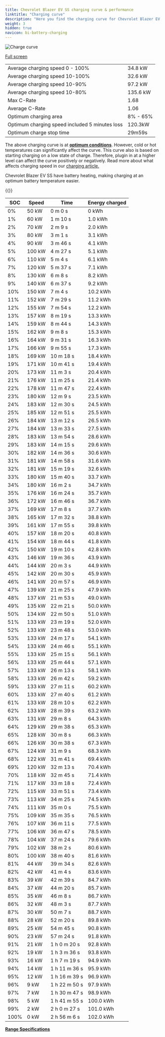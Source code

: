 ```yaml
---
title: Chevrolet Blazer EV SS charging curve & performance
linktitle: "Charging curve"
description: "Here you find the charging curve for Chevrolet Blazer EV SS."
weight: 3
hidden: true
navicon: bi-battery-charging
---
```

<!-- markdownlint-disable MD033 -->
<img src="/images/models/chevrolet/blazer_ev/blazer_ev_ss/chargingcurve.svg" alt="Charge curve" class="img-fluid">

[Full screen](/images/models/chevrolet/blazer_ev/blazer_ev_ss/chargingcurve.svg)


<table class="table table-striped border">
<tbody>
<tr>
<td>Average charging speed 0 - 100%</td><td>34.8 kW</td>
</tr>
<tr>
<td>Average charging speed 10-100%</td><td>32.6 kW</td>
</tr>
<tr>
<td>Average charging speed 10-90%</td><td>97.2 kW</td>
</tr>
<tr>
<td>Average charging speed 10-80%</td><td>135.6 kW</td>
</tr>
<tr>
<td>Max C-Rate</td><td>1.68</td>
</tr>
<tr>
<td>Average C-Rate</td><td>1.06</td>
</tr>
<tr>
<td>Optimum charging area</td><td>8% - 65%</td>
</tr>
<tr>
<td>Optimum charging speed included 5 minutes loss</td><td>120.3kW</td>
</tr>
<tr>
<td>Optimum charge stop time</td><td>29m59s</td>
</tr>
</tbody>
</table>


The above charging curve is at **[optimum conditions](../../../../../technology/battery/charging/#temperature)**. However, cold or hot temperatures can significantly affect the curve. This curve also is based on starting charging on a low state of charge. Therefore, plugin in at a higher level can affect the curve positively or negatively. Read more about what affects charging speed in our [charging article.](../../../../../technology/battery/charging/)


Chevrolet Blazer EV SS have battery heating, making charging at an optimum battery temperature easier.


{{<evkxdisplayaddarticle />}}
<table class="table table-striped border">
<thead>
<tr><th>SOC</th><th>Speed</th><th>Time</th><th>Energy charged</th></tr>
</thead>
<tbody>
<tr>
<td>0%</td><td>50 kW</td><td> 0 m 0 s </td><td>0 kWh </td>
</tr>
<tr>
<td>1%</td><td>60 kW</td><td> 1 m 10 s </td><td>1.0 kWh </td>
</tr>
<tr>
<td>2%</td><td>70 kW</td><td> 2 m 9 s </td><td>2.0 kWh </td>
</tr>
<tr>
<td>3%</td><td>80 kW</td><td> 3 m 1 s </td><td>3.1 kWh </td>
</tr>
<tr>
<td>4%</td><td>90 kW</td><td> 3 m 46 s </td><td>4.1 kWh </td>
</tr>
<tr>
<td>5%</td><td>100 kW</td><td> 4 m 27 s </td><td>5.1 kWh </td>
</tr>
<tr>
<td>6%</td><td>110 kW</td><td> 5 m 4 s </td><td>6.1 kWh </td>
</tr>
<tr>
<td>7%</td><td>120 kW</td><td> 5 m 37 s </td><td>7.1 kWh </td>
</tr>
<tr>
<td>8%</td><td>130 kW</td><td> 6 m 8 s </td><td>8.2 kWh </td>
</tr>
<tr>
<td>9%</td><td>140 kW</td><td> 6 m 37 s </td><td>9.2 kWh </td>
</tr>
<tr>
<td>10%</td><td>150 kW</td><td> 7 m 4 s </td><td>10.2 kWh </td>
</tr>
<tr>
<td>11%</td><td>152 kW</td><td> 7 m 29 s </td><td>11.2 kWh </td>
</tr>
<tr>
<td>12%</td><td>155 kW</td><td> 7 m 54 s </td><td>12.2 kWh </td>
</tr>
<tr>
<td>13%</td><td>157 kW</td><td> 8 m 19 s </td><td>13.3 kWh </td>
</tr>
<tr>
<td>14%</td><td>159 kW</td><td> 8 m 44 s </td><td>14.3 kWh </td>
</tr>
<tr>
<td>15%</td><td>162 kW</td><td> 9 m 8 s </td><td>15.3 kWh </td>
</tr>
<tr>
<td>16%</td><td>164 kW</td><td> 9 m 31 s </td><td>16.3 kWh </td>
</tr>
<tr>
<td>17%</td><td>166 kW</td><td> 9 m 55 s </td><td>17.3 kWh </td>
</tr>
<tr>
<td>18%</td><td>169 kW</td><td> 10 m 18 s </td><td>18.4 kWh </td>
</tr>
<tr>
<td>19%</td><td>171 kW</td><td> 10 m 41 s </td><td>19.4 kWh </td>
</tr>
<tr>
<td>20%</td><td>173 kW</td><td> 11 m 3 s </td><td>20.4 kWh </td>
</tr>
<tr>
<td>21%</td><td>176 kW</td><td> 11 m 25 s </td><td>21.4 kWh </td>
</tr>
<tr>
<td>22%</td><td>178 kW</td><td> 11 m 47 s </td><td>22.4 kWh </td>
</tr>
<tr>
<td>23%</td><td>180 kW</td><td> 12 m 9 s </td><td>23.5 kWh </td>
</tr>
<tr>
<td>24%</td><td>183 kW</td><td> 12 m 30 s </td><td>24.5 kWh </td>
</tr>
<tr>
<td>25%</td><td>185 kW</td><td> 12 m 51 s </td><td>25.5 kWh </td>
</tr>
<tr>
<td>26%</td><td>184 kW</td><td> 13 m 12 s </td><td>26.5 kWh </td>
</tr>
<tr>
<td>27%</td><td>184 kW</td><td> 13 m 33 s </td><td>27.5 kWh </td>
</tr>
<tr>
<td>28%</td><td>183 kW</td><td> 13 m 54 s </td><td>28.6 kWh </td>
</tr>
<tr>
<td>29%</td><td>183 kW</td><td> 14 m 15 s </td><td>29.6 kWh </td>
</tr>
<tr>
<td>30%</td><td>182 kW</td><td> 14 m 36 s </td><td>30.6 kWh </td>
</tr>
<tr>
<td>31%</td><td>181 kW</td><td> 14 m 58 s </td><td>31.6 kWh </td>
</tr>
<tr>
<td>32%</td><td>181 kW</td><td> 15 m 19 s </td><td>32.6 kWh </td>
</tr>
<tr>
<td>33%</td><td>180 kW</td><td> 15 m 40 s </td><td>33.7 kWh </td>
</tr>
<tr>
<td>34%</td><td>180 kW</td><td> 16 m 2 s </td><td>34.7 kWh </td>
</tr>
<tr>
<td>35%</td><td>176 kW</td><td> 16 m 24 s </td><td>35.7 kWh </td>
</tr>
<tr>
<td>36%</td><td>172 kW</td><td> 16 m 46 s </td><td>36.7 kWh </td>
</tr>
<tr>
<td>37%</td><td>169 kW</td><td> 17 m 8 s </td><td>37.7 kWh </td>
</tr>
<tr>
<td>38%</td><td>165 kW</td><td> 17 m 32 s </td><td>38.8 kWh </td>
</tr>
<tr>
<td>39%</td><td>161 kW</td><td> 17 m 55 s </td><td>39.8 kWh </td>
</tr>
<tr>
<td>40%</td><td>157 kW</td><td> 18 m 20 s </td><td>40.8 kWh </td>
</tr>
<tr>
<td>41%</td><td>154 kW</td><td> 18 m 44 s </td><td>41.8 kWh </td>
</tr>
<tr>
<td>42%</td><td>150 kW</td><td> 19 m 10 s </td><td>42.8 kWh </td>
</tr>
<tr>
<td>43%</td><td>146 kW</td><td> 19 m 36 s </td><td>43.9 kWh </td>
</tr>
<tr>
<td>44%</td><td>144 kW</td><td> 20 m 3 s </td><td>44.9 kWh </td>
</tr>
<tr>
<td>45%</td><td>142 kW</td><td> 20 m 30 s </td><td>45.9 kWh </td>
</tr>
<tr>
<td>46%</td><td>141 kW</td><td> 20 m 57 s </td><td>46.9 kWh </td>
</tr>
<tr>
<td>47%</td><td>139 kW</td><td> 21 m 25 s </td><td>47.9 kWh </td>
</tr>
<tr>
<td>48%</td><td>137 kW</td><td> 21 m 53 s </td><td>49.0 kWh </td>
</tr>
<tr>
<td>49%</td><td>135 kW</td><td> 22 m 21 s </td><td>50.0 kWh </td>
</tr>
<tr>
<td>50%</td><td>134 kW</td><td> 22 m 50 s </td><td>51.0 kWh </td>
</tr>
<tr>
<td>51%</td><td>133 kW</td><td> 23 m 19 s </td><td>52.0 kWh </td>
</tr>
<tr>
<td>52%</td><td>133 kW</td><td> 23 m 48 s </td><td>53.0 kWh </td>
</tr>
<tr>
<td>53%</td><td>133 kW</td><td> 24 m 17 s </td><td>54.1 kWh </td>
</tr>
<tr>
<td>54%</td><td>133 kW</td><td> 24 m 46 s </td><td>55.1 kWh </td>
</tr>
<tr>
<td>55%</td><td>133 kW</td><td> 25 m 15 s </td><td>56.1 kWh </td>
</tr>
<tr>
<td>56%</td><td>133 kW</td><td> 25 m 44 s </td><td>57.1 kWh </td>
</tr>
<tr>
<td>57%</td><td>133 kW</td><td> 26 m 13 s </td><td>58.1 kWh </td>
</tr>
<tr>
<td>58%</td><td>133 kW</td><td> 26 m 42 s </td><td>59.2 kWh </td>
</tr>
<tr>
<td>59%</td><td>133 kW</td><td> 27 m 11 s </td><td>60.2 kWh </td>
</tr>
<tr>
<td>60%</td><td>133 kW</td><td> 27 m 40 s </td><td>61.2 kWh </td>
</tr>
<tr>
<td>61%</td><td>133 kW</td><td> 28 m 10 s </td><td>62.2 kWh </td>
</tr>
<tr>
<td>62%</td><td>133 kW</td><td> 28 m 39 s </td><td>63.2 kWh </td>
</tr>
<tr>
<td>63%</td><td>131 kW</td><td> 29 m 8 s </td><td>64.3 kWh </td>
</tr>
<tr>
<td>64%</td><td>129 kW</td><td> 29 m 38 s </td><td>65.3 kWh </td>
</tr>
<tr>
<td>65%</td><td>128 kW</td><td> 30 m 8 s </td><td>66.3 kWh </td>
</tr>
<tr>
<td>66%</td><td>126 kW</td><td> 30 m 38 s </td><td>67.3 kWh </td>
</tr>
<tr>
<td>67%</td><td>124 kW</td><td> 31 m 9 s </td><td>68.3 kWh </td>
</tr>
<tr>
<td>68%</td><td>122 kW</td><td> 31 m 41 s </td><td>69.4 kWh </td>
</tr>
<tr>
<td>69%</td><td>120 kW</td><td> 32 m 13 s </td><td>70.4 kWh </td>
</tr>
<tr>
<td>70%</td><td>118 kW</td><td> 32 m 45 s </td><td>71.4 kWh </td>
</tr>
<tr>
<td>71%</td><td>117 kW</td><td> 33 m 18 s </td><td>72.4 kWh </td>
</tr>
<tr>
<td>72%</td><td>115 kW</td><td> 33 m 51 s </td><td>73.4 kWh </td>
</tr>
<tr>
<td>73%</td><td>113 kW</td><td> 34 m 25 s </td><td>74.5 kWh </td>
</tr>
<tr>
<td>74%</td><td>111 kW</td><td> 35 m 0 s </td><td>75.5 kWh </td>
</tr>
<tr>
<td>75%</td><td>109 kW</td><td> 35 m 35 s </td><td>76.5 kWh </td>
</tr>
<tr>
<td>76%</td><td>107 kW</td><td> 36 m 11 s </td><td>77.5 kWh </td>
</tr>
<tr>
<td>77%</td><td>106 kW</td><td> 36 m 47 s </td><td>78.5 kWh </td>
</tr>
<tr>
<td>78%</td><td>104 kW</td><td> 37 m 24 s </td><td>79.6 kWh </td>
</tr>
<tr>
<td>79%</td><td>102 kW</td><td> 38 m 2 s </td><td>80.6 kWh </td>
</tr>
<tr>
<td>80%</td><td>100 kW</td><td> 38 m 40 s </td><td>81.6 kWh </td>
</tr>
<tr>
<td>81%</td><td>44 kW</td><td> 39 m 34 s </td><td>82.6 kWh </td>
</tr>
<tr>
<td>82%</td><td>42 kW</td><td> 41 m 4 s </td><td>83.6 kWh </td>
</tr>
<tr>
<td>83%</td><td>39 kW</td><td> 42 m 39 s </td><td>84.7 kWh </td>
</tr>
<tr>
<td>84%</td><td>37 kW</td><td> 44 m 20 s </td><td>85.7 kWh </td>
</tr>
<tr>
<td>85%</td><td>35 kW</td><td> 46 m 8 s </td><td>86.7 kWh </td>
</tr>
<tr>
<td>86%</td><td>32 kW</td><td> 48 m 3 s </td><td>87.7 kWh </td>
</tr>
<tr>
<td>87%</td><td>30 kW</td><td> 50 m 7 s </td><td>88.7 kWh </td>
</tr>
<tr>
<td>88%</td><td>28 kW</td><td> 52 m 20 s </td><td>89.8 kWh </td>
</tr>
<tr>
<td>89%</td><td>25 kW</td><td> 54 m 45 s </td><td>90.8 kWh </td>
</tr>
<tr>
<td>90%</td><td>23 kW</td><td> 57 m 24 s </td><td>91.8 kWh </td>
</tr>
<tr>
<td>91%</td><td>21 kW</td><td>1 h 0 m 20 s </td><td>92.8 kWh </td>
</tr>
<tr>
<td>92%</td><td>19 kW</td><td>1 h 3 m 36 s </td><td>93.8 kWh </td>
</tr>
<tr>
<td>93%</td><td>16 kW</td><td>1 h 7 m 19 s </td><td>94.9 kWh </td>
</tr>
<tr>
<td>94%</td><td>14 kW</td><td>1 h 11 m 36 s </td><td>95.9 kWh </td>
</tr>
<tr>
<td>95%</td><td>12 kW</td><td>1 h 16 m 39 s </td><td>96.9 kWh </td>
</tr>
<tr>
<td>96%</td><td>9 kW</td><td>1 h 22 m 50 s </td><td>97.9 kWh </td>
</tr>
<tr>
<td>97%</td><td>7 kW</td><td>1 h 30 m 47 s </td><td>98.9 kWh </td>
</tr>
<tr>
<td>98%</td><td>5 kW</td><td>1 h 41 m 55 s </td><td>100.0 kWh </td>
</tr>
<tr>
<td>99%</td><td>2 kW</td><td>2 h 0 m 27 s </td><td>101.0 kWh </td>
</tr>
<tr>
<td>100%</td><td>0 kW</td><td>2 h 56 m 6 s </td><td>102.0 kWh </td>
</tr>
</tbody>
</table>

<div class="mt-3 mb-3">
<a href="../rangeandconsumption/" class="text-decoration-none text-black">
<strong><i class="bi-arrow-left"></i> Range </strong>
</a>
<a href="../specifications/" class="text-decoration-none text-black float-end">
<strong>Specifications <i class="bi-arrow-right"></i></strong>
</a>
</div>
